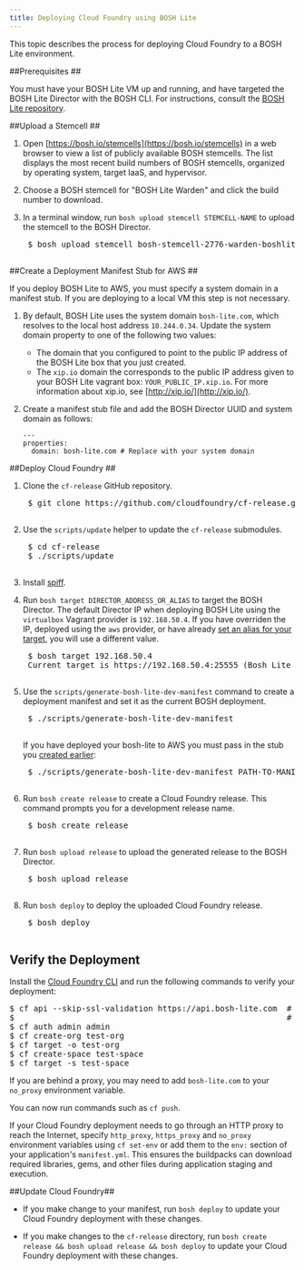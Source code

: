 ```yaml
---
title: Deploying Cloud Foundry using BOSH Lite
---
```


This topic describes the process for deploying Cloud Foundry to a BOSH Lite environment.

##<a id="prerequisites"></a>Prerequisites ##

You must have your BOSH Lite VM up and running, and have targeted the BOSH Lite Director with the BOSH CLI. For instructions, consult the [BOSH Lite repository](https://github.com/cloudfoundry/bosh-lite).

##<a id="stemcell"></a>Upload a Stemcell ##

1. Open [https://bosh.io/stemcells](https://bosh.io/stemcells) in a web browser to view a list of publicly available BOSH stemcells. The list displays the most recent build numbers of BOSH stemcells, organized by operating system, target IaaS, and hypervisor.

1. Choose a BOSH stemcell for "BOSH Lite Warden" and click the build number to download.

1. In a terminal window, run `bosh upload stemcell STEMCELL-NAME` to upload the
stemcell to the BOSH Director.

    <pre class="terminal">
    $ bosh upload stemcell bosh-stemcell-2776-warden-boshlite-ubuntu-trusty-go_agent.tgz
    </pre>

##<a id="create-stub"></a>Create a Deployment Manifest Stub for AWS ##

If you deploy BOSH Lite to AWS, you must specify a system domain in a manifest stub. If you are deploying to a local VM this step is not necessary.

1. By default, BOSH Lite uses the system domain `bosh-lite.com`, which resolves to the local host address `10.244.0.34`. Update the system domain property to one of the following two values:
    - The domain that you configured to point to the public IP address of the BOSH Lite box that you just created.
    - The `xip.io` domain the corresponds to the public IP address given to your BOSH Lite vagrant box: `YOUR_PUBLIC_IP.xip.io`. For more information about xip.io, see [http://xip.io/](http://xip.io/).

1. Create a manifest stub file and add the BOSH Director UUID and system domain as follows:

    ```
    ---
    properties:
      domain: bosh-lite.com # Replace with your system domain
    ```

##<a id="deploy-cf"></a>Deploy Cloud Foundry ##

1. Clone the `cf-release` GitHub repository.

    <pre class="terminal">
    $ git clone https://github.com/cloudfoundry/cf-release.git
    </pre>

1. Use the `scripts/update` helper to update the `cf-release` submodules.

    <pre class="terminal">
    $ cd cf-release
    $ ./scripts/update
    </pre>

1. Install [spiff](https://github.com/cloudfoundry-incubator/spiff).

1. Run `bosh target DIRECTOR_ADDRESS_OR_ALIAS` to target the BOSH Director.  The default Director IP when deploying BOSH Lite using the `virtualbox` Vagrant provider is `192.168.50.4`.  If you have overriden the IP, deployed using the `aws` provider, or have already [set an alias for your target](https://bosh.io/docs/sysadmin-commands.html#director), you will use a different value.

    <pre class="terminal">
    $ bosh target 192.168.50.4
    Current target is https://192.168.50.4:25555 (Bosh Lite Director)
    </pre>

1. Use the `scripts/generate-bosh-lite-dev-manifest` command to create a deployment manifest and set it as the current BOSH deployment. 

    <pre class="terminal">
    $ ./scripts/generate-bosh-lite-dev-manifest
    </pre>

    If you have deployed your bosh-lite to AWS you must pass in the stub you [created earlier](#create-stub):

    <pre class="terminal">
    $ ./scripts/generate-bosh-lite-dev-manifest PATH-TO-MANIFEST-STUB
    </pre>

1. Run `bosh create release` to create a Cloud Foundry release.
This command prompts you for a development release name.

    <pre class="terminal">
    $ bosh create release
    </pre>

1. Run `bosh upload release` to upload the generated release to the BOSH
Director.

    <pre class="terminal">
    $ bosh upload release
    </pre>

1. Run `bosh deploy` to deploy the uploaded Cloud Foundry release.

    <pre class="terminal">
    $ bosh deploy
    </pre>

## <a id="verify"></a>Verify the Deployment ##

Install the [Cloud Foundry CLI](https://github.com/cloudfoundry/cli) and run the following commands to verify your deployment:

<pre class="terminal">
$ cf api --skip-ssl-validation https://api.bosh-lite.com  #  If deploying BOSH-Lite to AWS, use 
$                                                         #  https://api.BOSH-LITE-PUBLIC-IP.xip.io instead
$ cf auth admin admin
$ cf create-org test-org
$ cf target -o test-org
$ cf create-space test-space
$ cf target -s test-space
</pre>

If you are behind a proxy, you may need to add `bosh-lite.com` to your `no_proxy` environment variable.

You can now run commands such as `cf push`.

If your Cloud Foundry deployment needs to go through an HTTP proxy to reach the Internet, specify `http_proxy`, `https_proxy` and `no_proxy` environment variables using `cf set-env` or add them to the `env:` section of your application's `manifest.yml`. This ensures the buildpacks can download required libraries, gems, and other files during application staging and execution.

##<a id="update-cf"></a>Update Cloud Foundry##

* If you make change to your manifest, run `bosh deploy` to update your Cloud Foundry deployment with these changes.

* If you make changes to the `cf-release` directory, run `bosh create release && bosh upload release && bosh deploy` to update your Cloud Foundry deployment with these changes.
